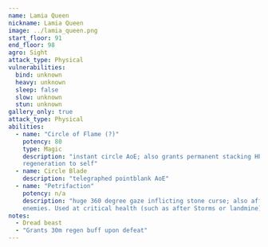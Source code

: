 ```yaml
---
name: Lamia Queen
nickname: Lamia Queen
image: ../lamia_queen.png
start_floor: 91
end_floor: 98
agro: Sight
attack_type: Physical
vulnerabilities:
  bind: unknown
  heavy: unknown
  sleep: false
  slow: unknown
  stun: unknown
gallery_only: true
attack_type: Physical
abilities:
  - name: "Circle of Flame (?)"
    potency: 80
    type: Magic
    description: "instant circle AoE; also grants permanent stacking HP
    regeneration to self"
  - name: Circle Blade
    description: "telegraphed pointblank AoE"
  - name: "Petrifaction"
    potency: n/a
    description: "huge 360 degree gaze inflicting stone curse; also affects
    enemies. Used at critical health (such as after Storms or landmine)"
notes:
  - Dread beast
  - "Grants 30m regen buff upon defeat"
---
```

